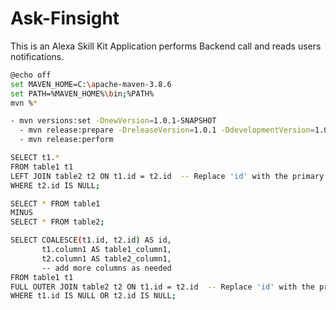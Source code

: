 # Ask-Finsight
This is an Alexa Skill Kit Application performs Backend call and reads users notifications.

```bash
@echo off
set MAVEN_HOME=C:\apache-maven-3.8.6
set PATH=%MAVEN_HOME%\bin;%PATH%
mvn %*
```
```bash
- mvn versions:set -DnewVersion=1.0.1-SNAPSHOT
  - mvn release:prepare -DreleaseVersion=1.0.1 -DdevelopmentVersion=1.0.2-SNAPSHOT
  - mvn release:perform
```
```bash
SELECT t1.*
FROM table1 t1
LEFT JOIN table2 t2 ON t1.id = t2.id  -- Replace 'id' with the primary key or unique columns
WHERE t2.id IS NULL;

SELECT * FROM table1
MINUS
SELECT * FROM table2;

SELECT COALESCE(t1.id, t2.id) AS id,
       t1.column1 AS table1_column1,
       t2.column1 AS table2_column1,
       -- add more columns as needed
FROM table1 t1
FULL OUTER JOIN table2 t2 ON t1.id = t2.id  -- Replace 'id' with the primary key or unique columns
WHERE t1.id IS NULL OR t2.id IS NULL;
```
